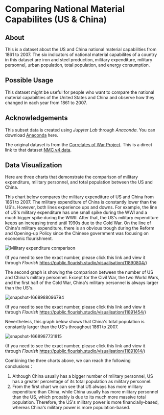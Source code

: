 # Comparing National Material Capabilites (US & China)
## About 
This is a dataset about the US and China national material capabilities from 1861 to 2007. The six indicators of national material capabilites of a country in this dataset are iron and steel production, military expenditure, military personnel, urban population, total population, and energy consumption.

## Possible Usage
This dataset might be useful for people who want to compare the national material capabilities of the United States and China and observe how they changed in each year from 1861 to 2007. 

## Acknowledgements
This subset data is created using *Jupyter Lab* through *Anaconda*. You can download [Anaconda](https://unc-libraries-data.github.io/Python/Setup.html) here.

The original dataset is from the [Correlates of War Project](https://correlatesofwar.org). This is a direct link to that dataset [NMC v4 data](https://correlatesofwar.org/wp-content/uploads/NMC_v4_0.csv).
## Data Visualization 
Here are three charts that demonstrate the comparison of military expenditure, military personnel, and total population between the US and China.

This chart below compares the military expenditure of US and China from 1861 to 2007. The military expenditure of China is constantly lower than the US's. However, both lines experience ups and downs. For example, the line of US's military expenditure has one small spike during the WWI and a much bigger spike during the WWII. After that, the US's military expenditure keeps an increasing trend until 1990s due to the Cold War. On the line of China's military expenditure, there is an obvious trough during the Reform and Opening-up Policy since the Chinese government was focusing on economic flourishment.

![Military expenditure comparison](https://user-images.githubusercontent.com/118332157/202929984-996efbb2-b926-4903-8190-d36e6d836e26.png)

(If you need to see the exact number, please click this link and view it through *Flourish* https://public.flourish.studio/visualisation/11890804/)

The second graph is showing the comparison between the number of US and China's military personnel. Except for the Civil War, the two World Wars, and the first half of the Cold War, China's military personnel is always larger than the US's.

![snapshot-1668988096794](https://user-images.githubusercontent.com/118332157/202933378-7852e6b8-4933-495c-8062-e1af67ea7a43.png)

(If you need to see the exact number, please click this link and view it through *Flourish* https://public.flourish.studio/visualisation/11891454/)

Nevertheless, this graph below shows that China's total population is constantly larger than the US's throughout 1861 to 2007.

![snapshot-1668987731815](https://user-images.githubusercontent.com/118332157/202933363-ce35c81a-cfc8-4e50-8135-e8d1d7014775.png)

(If you need to see the exact number, please click this link and view it through *Flourish* https://public.flourish.studio/visualisation/11891014/)

Combining the three charts above, we can reach the following conclusions：
1. Although China usually has a bigger number of military personnel, US has a greater percentage of its total population as military personnel. 
2. From the first chart we can see that US always has more military expenditure than China, while China usually has more military personnel than the US, which propably is due to its much more massive total population. Therefore, the US's military power is more financially-based, whereas China's military power is more population-based.

